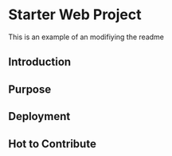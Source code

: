 # Starter Web Project
 
This is an example of an modifiying the readme

## Introduction

## Purpose

## Deployment

## Hot to Contribute
